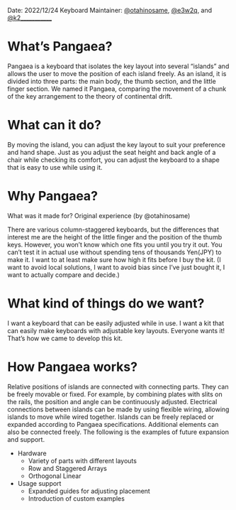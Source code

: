 Date: 2022/12/24
Keyboard Maintainer: [@otahinosame](https://twitter.com/otahinosame), [@e3w2q](https://twitter.com/e3w2q), and [@k2___________](https://twitter.com/@k2___________)

# What’s Pangaea?
Pangaea is a keyboard that isolates the key layout into several “islands” and allows the user to move the position of each island freely.   As an island, it is divided into three parts: the main body, the thumb section, and the little finger section.  We named it Pangaea, comparing the movement of a chunk of the key arrangement to the theory of continental drift.

# What can it do?
By moving the island, you can adjust the key layout to suit your preference and hand shape. Just as you adjust the seat height and back angle of a chair while checking its comfort, you can adjust the keyboard to a shape that is easy to use while using it.

# Why Pangaea?
What was it made for?
Original experience (by @otahinosame)

There are various column-staggered keyboards, but the differences that interest me are the height of the little finger and the position of the thumb keys. However, you won’t know which one fits you until you try it out. You can’t test it in actual use without spending tens of thousands Yen(JPY) to make it. I want to at least make sure how high it fits before I buy the kit. (I want to avoid local solutions, I want to avoid bias since I’ve just bought it, I want to actually compare and decide.)

# What kind of things do we want?
I want a keyboard that can be easily adjusted while in use. I want a kit that can easily make keyboards with adjustable key layouts. Everyone wants it! That’s how we came to develop this kit.

# How Pangaea works?
Relative positions of islands are connected with connecting parts. They can be freely movable or fixed. For example, by combining plates with slits on the rails, the position and angle can be continuously adjusted.  Electrical connections between islands can be made by using flexible wiring, allowing islands to move while wired together.  Islands can be freely replaced or expanded according to Pangaea specifications. Additional elements can also be connected freely.  The following is the examples of future expansion and support.

- Hardware
  - Variety of parts with different layouts
  - Row and Staggered Arrays
  - Orthogonal Linear
- Usage support
  - Expanded guides for adjusting placement
  - Introduction of custom examples

